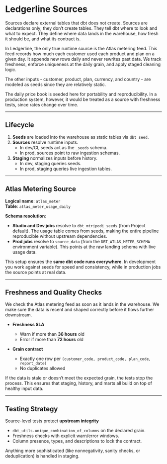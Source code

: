 # Ledgerline Sources

Sources declare external tables that dbt does not create. Sources are declarations only; they don’t create tables.
They tell dbt where to look and what to expect. They define where data lands in the warehouse,
how fresh it should be, and what its contract is. 

In Ledgerline, the only true runtime source is the Atlas metering feed. This feed records how much each customer used each product and plan on a given day. It appends new rows daily and never rewrites past data. We track freshness, enforce uniqueness at the daily grain, and apply staged cleaning logic. 

The other inputs - customer, product, plan, currency, and country - are modeled as seeds since they are relatively static.  

The daily price book is seeded here for portability and reproducibility. In a production system, however, it would be treated as a source with freshness tests, since rates change over time.

---

## Lifecycle

1. **Seeds** are loaded into the warehouse as static tables via `dbt seed`.  
2. **Sources** resolve runtime inputs.  
   - In dev/CI, seeds act as the `_seeds` schema.  
   - In prod, sources point to raw ingestion schemas.  
3. **Staging** normalizes inputs before history.  
   - In dev, staging queries seeds.  
   - In prod, staging queries live ingestion tables.  

---

## Atlas Metering Source

**Logical name**: `atlas_meter`  
**Table**: `atlas_meter_usage_daily`  

**Schema resolution**:  
- **Studio and Dev jobs** resolve to `dbt_mtripodi_seeds` (from Project default). The usage table comes from seeds, making the entire pipeline reproducible without upstream dependencies.  
- **Prod jobs** resolve to `source_data` (from the `DBT_ATLAS_METER_SCHEMA` environment variable). This points at the raw landing schema with live usage data.  

This setup ensures the **same dbt code runs everywhere**. In development you work against seeds for speed and consistency, while in production jobs the source points at real data.

---

## Freshness and Quality Checks

We check the Atlas metering feed as soon as it lands in the warehouse. We make sure the data is recent and shaped correctly before it flows further downstream.  

- **Freshness SLA**  
  - Warn if more than **36 hours** old  
  - Error if more than **72 hours** old

- **Grain contract**  
  - Exactly one row per `(customer_code, product_code, plan_code, report_date)`  
  - No duplicates allowed  

If the data is stale or doesn’t meet the expected grain, the tests stop the process. This ensures that staging, history, and marts all build on top of healthy input data.

---

## Testing Strategy

Source-level tests protect **upstream integrity**

- `dbt_utils.unique_combination_of_columns` on the declared grain.  
- Freshness checks with explicit warn/error windows.  
- Column presence, types, and descriptions to lock the contract.  

Anything more sophisticated (like nonnegativity, sanity checks, or deduplication) is handled in staging.